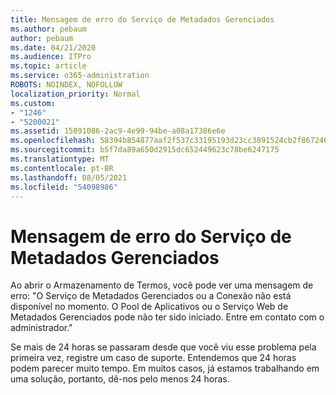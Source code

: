 ```yaml
---
title: Mensagem de erro do Serviço de Metadados Gerenciados
ms.author: pebaum
author: pebaum
ms.date: 04/21/2020
ms.audience: ITPro
ms.topic: article
ms.service: o365-administration
ROBOTS: NOINDEX, NOFOLLOW
localization_priority: Normal
ms.custom:
- "1246"
- "5200021"
ms.assetid: 15091086-2ac9-4e99-94be-a08a17386e6e
ms.openlocfilehash: 58394b854877aaf2f537c33195193d23cc3891524cb2f867246ba4bf5f9e73a0
ms.sourcegitcommit: b5f7da89a650d2915dc652449623c78be6247175
ms.translationtype: MT
ms.contentlocale: pt-BR
ms.lasthandoff: 08/05/2021
ms.locfileid: "54098986"
---
```

# <a name="managed-metadata-service-error-message"></a>Mensagem de erro do Serviço de Metadados Gerenciados

Ao abrir o Armazenamento de Termos, você pode ver uma mensagem de erro: "O Serviço de Metadados Gerenciados ou a Conexão não está disponível no momento. O Pool de Aplicativos ou o Serviço Web de Metadados Gerenciados pode não ter sido iniciado. Entre em contato com o administrador."
  
Se mais de 24 horas se passaram desde que você viu esse problema pela primeira vez, registre um caso de suporte. Entendemos que 24 horas podem parecer muito tempo. Em muitos casos, já estamos trabalhando em uma solução, portanto, dê-nos pelo menos 24 horas.
  